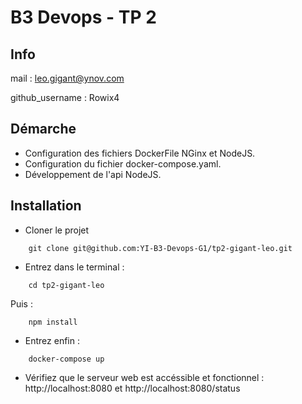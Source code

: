 # B3 Devops - TP 2

## Info

mail : leo.gigant@ynov.com

github_username : Rowix4

## Démarche

- Configuration des fichiers DockerFile NGinx et NodeJS.
- Configuration du fichier docker-compose.yaml.
- Développement de l'api NodeJS.

## Installation

- Cloner le projet
```
    git clone git@github.com:YI-B3-Devops-G1/tp2-gigant-leo.git
```
- Entrez dans le terminal :
```
    cd tp2-gigant-leo
```
Puis :
```
    npm install
```
- Entrez enfin : 
```
    docker-compose up
```
- Vérifiez que le serveur web est accéssible et fonctionnel : http://localhost:8080 et http://localhost:8080/status